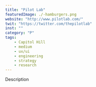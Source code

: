 ```yaml
---
title: "Pilot Lab"
featuredImage: ./-hamburgers.png
website: "http://www.pilotlab.com/"
twit: "https://twitter.com/thepilotlab"
inst: ""
category: "P"
tags:
    - Capitol Hill
    - medium
    - ux/ui
    - engineering
    - strategy
    - research
---
```


Description
